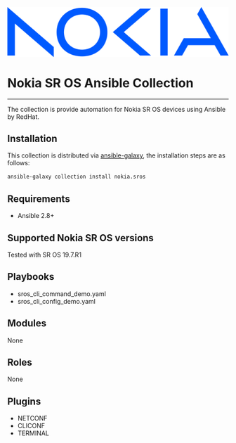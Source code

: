 ![NOKIA](https://raw.githubusercontent.com/nokia/nsp-workflow/master/logo.png)
# Nokia SR OS Ansible Collection
***

The collection is provide automation for Nokia SR OS devices using Ansible by RedHat.

## Installation
This collection is distributed via [ansible-galaxy](https://galaxy.ansible.com/), the installation steps are as follows:
```bash
ansible-galaxy collection install nokia.sros
```

## Requirements
* Ansible 2.8+

## Supported Nokia SR OS versions
Tested with SR OS 19.7.R1

## Playbooks
* sros_cli_command_demo.yaml
* sros_cli_config_demo.yaml

## Modules
None

## Roles
None

## Plugins
* NETCONF
* CLICONF
* TERMINAL
